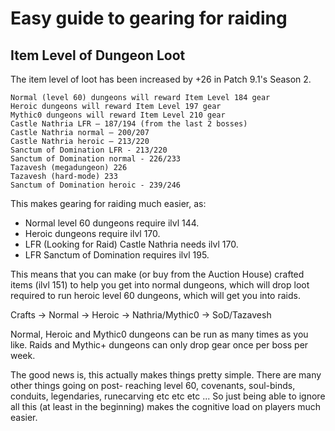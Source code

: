 # Easy guide to gearing for raiding

## Item Level of Dungeon Loot

The item level of loot has been increased by +26 in Patch 9.1's Season 2.

    Normal (level 60) dungeons will reward Item Level 184 gear
    Heroic dungeons will reward Item Level 197 gear 
    Mythic0 dungeons will reward Item Level 210 gear 
    Castle Nathria LFR – 187/194 (from the last 2 bosses)
    Castle Nathria normal – 200/207
    Castle Nathria heroic – 213/220
    Sanctum of Domination LFR - 213/220
    Sanctum of Domination normal - 226/233
    Tazavesh (megadungeon) 226
    Tazavesh (hard-mode) 233
    Sanctum of Domination heroic - 239/246

This makes gearing for raiding much easier, as:

* Normal level 60 dungeons require ilvl 144.
* Heroic dungeons require ilvl 170. 
* LFR (Looking for Raid) Castle Nathria needs ilvl 170. 
* LFR Sanctum of Domination requires ilvl 195.

This means that you can make (or buy from the Auction House) crafted items (ilvl 151) to help you get into normal dungeons, which will drop loot required to run heroic level 60 dungeons, which will get you into raids.

Crafts -> Normal -> Heroic -> Nathria/Mythic0 -> SoD/Tazavesh

Normal, Heroic and Mythic0 dungeons can be run as many times as you like. Raids and Mythic+ dungeons can only drop gear once per boss per week. 

The good news is, this actually makes things pretty simple. There are many other things going on post- reaching level 60, covenants, soul-binds, conduits, legendaries, runecarving etc etc etc ...
So just being able to ignore all this (at least in the beginning) makes the cognitive load on players much easier.
